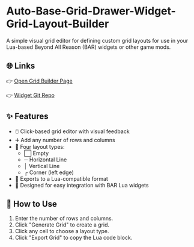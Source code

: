 # Auto-Base-Grid-Drawer-Widget-Grid-Layout-Builder

A simple visual grid editor for defining custom grid layouts for use in your Lua-based Beyond All Reason (BAR) widgets or other game mods.

## 🌐 Links

👉 [Open Grid Builder Page](https://gdevalpha.github.io/Auto-Base-Grid-Drawer-Widget-Grid-Layout-Builder/)

👉 [Widget Git Repo](https://github.com/GDevAlpha/BAR-Base-Drawer-Widget)

## ✨ Features

- 🖱️ Click-based grid editor with visual feedback
- ➕ Add any number of rows and columns
- 🎨 Four layout types:
  - ⬜ Empty
  - ─ Horizontal Line
  - │ Vertical Line
  - ┌ Corner (left edge)
- 💾 Exports to a Lua-compatible format
- 🧩 Designed for easy integration with BAR Lua widgets

## 🚀 How to Use

1. Enter the number of rows and columns.
2. Click "Generate Grid" to create a grid.
3. Click any cell to choose a layout type.
4. Click "Export Grid" to copy the Lua code block.

